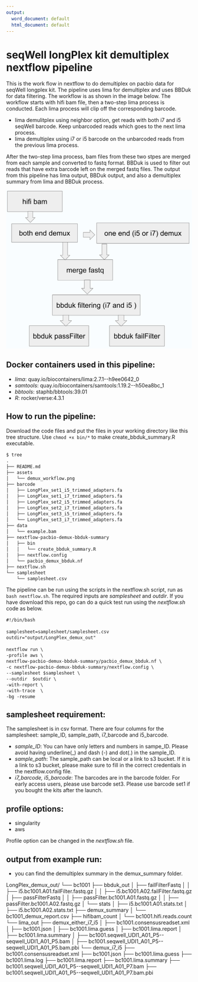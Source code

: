 ```yaml
---
output:
  word_document: default
  html_document: default
---
```


# seqWell longPlex kit demultiplex nextflow pipeline

This is the work flow in nextflow to do demultiplex on pacbio data for seqWell longplex kit. The pipeline uses lima for demultiplex and uses BBDuk for data filtering.  The workflow is as shown in the image below. The workflow starts with hifi bam file, then a two-step lima process is conducted. Each lima process will clip off the corresponding barcode.

 - lima demulitplex using neighbor option, get reads with both i7 and i5 seqWell barcode. Keep unbarcoded reads which goes to the next lima process.
 - lima demultiplex using i7 or i5 barcode on the unbarcoded reads from the previous lima process. 

After the two-step lima process, bam files from these two stpes are merged from each sample and converted to fastq format. BBDuk is used to filter out reads that have extra barcode left on the merged fastq files.
The output from this pipeline has lima output, BBDuk output, and also a demultiplex summary from lima and BBDuk process.

![Fig1. demultiplex workflow](./assets/demux_workflow.png)



## Docker containers used in this pipeline:
 - *lima*: quay.io/biocontainers/lima:2.7.1--h9ee0642_0
 - *samtools*: quay.io/biocontainers/samtools:1.19.2--h50ea8bc_1
 - *bbtools*: staphb/bbtools:39.01
 - *R*: rocker/verse:4.3.1



## How to run the pipeline:
Download the code files and put the files in your working directory like this tree structure. Use `chmod +x bin/*` to make create_bbduk_summary.R executable.

```
$ tree
.
├── README.md
├── assets
│   └── demux_workflow.png
├── barcode
│   ├── LongPlex_set1_i5_trimmed_adapters.fa
│   ├── LongPlex_set1_i7_trimmed_adapters.fa
│   ├── LongPlex_set2_i5_trimmed_adapters.fa
│   ├── LongPlex_set2_i7_trimmed_adapters.fa
│   ├── LongPlex_set3_i5_trimmed_adapters.fa
│   └── LongPlex_set3_i7_trimmed_adapters.fa
├── data
│   └── example.bam
├── nextflow-pacbio-demux-bbduk-summary
│   ├── bin
│   │   └── create_bbduk_summary.R
│   ├── nextflow.config
│   └── pacbio_demux_bbduk.nf
├── nextflow.sh
└── samplesheet
    └── samplesheet.csv
```
The pipeline can be run using the scripts in the nextflow.sh script, run as `bash nextflow.sh`.
The required inputs are *samplesheet* and *outdir*. If you have download this repo, go can do a quick test run using the *nextflow.sh* code as below.

```
#!/bin/bash

samplesheet=samplesheet/samplesheet.csv
outdir="output/LongPlex_demux_out"

nextflow run \
-profile aws \
nextflow-pacbio-demux-bbduk-summary/pacbio_demux_bbduk.nf \
-c nextflow-pacbio-demux-bbduk-summary/nextflow.config \
--samplesheet $samplesheet \
--outdir  $outdir \
-with-report \
-with-trace  \
-bg -resume

```


## samplesheet requirement: 
The samplesheet is in csv format. There are four columns for the samplesheet: sample_ID, sample_path, i7_barcode and i5_barcode.

 - *sample_ID*: You can have only letters and numbers in sampe_ID. Please avoid having underline(_) and dash (-) and dot(.) in the sample_ID.
 - *sample_path*: The sample_path can be local or a link to s3 bucket. If it is a link to s3 bucket, please make sure to fill in the correct credentials in the nextflow.config file.
 - *i7_barcode, i5_barcode*: The barcodes are in the barcode folder. For early access users, please use barcode set3. Please use barcode set1 if you bought the kits after the launch.

## profile options: 
 - singularity
 - aws
   
Profile option can be changed in the *nextflow.sh* file.


## output from example run:
 - you can find the demultiplex summary in the demux_summary folder.
   
LongPlex_demux_out/
└── bc1001
    ├── bbduk_out
    │   ├── failFilterFastq
    │   │   ├── i5.bc1001.A01.failFilter.fastq.gz
    │   │   ├── i5.bc1001.A02.failFilter.fastq.gz
    │   ├── passFilterFastq
    │   │   ├── passFilter.bc1001.A01.fastq.gz
    │   │   ├── passFilter.bc1001.A02.fastq.gz
    │   └── stats
    │       ├── i5.bc1001.A01.stats.txt
    │       ├── i5.bc1001.A02.stats.txt
    ├── demux_summary
    │   └── bc1001_demux_report.csv
    ├── hifibam_count
    │   └── bc1001.hifi.reads.count
    └── lima_out
        ├── demux_either_i7_i5
        │   ├── bc1001.consensusreadset.xml
        │   ├── bc1001.json
        │   ├── bc1001.lima.guess
        │   ├── bc1001.lima.report
        │   ├── bc1001.lima.summary
        │   ├── bc1001.seqwell_UDI1_A01_P5--seqwell_UDI1_A01_P5.bam
        │   ├── bc1001.seqwell_UDI1_A01_P5--seqwell_UDI1_A01_P5.bam.pbi
        └── demux_i7_i5
            ├── bc1001.consensusreadset.xml
            ├── bc1001.json
            ├── bc1001.lima.guess
            ├── bc1001.lima.log
            ├── bc1001.lima.report
            ├── bc1001.lima.summary
            ├── bc1001.seqwell_UDI1_A01_P5--seqwell_UDI1_A01_P7.bam
            ├── bc1001.seqwell_UDI1_A01_P5--seqwell_UDI1_A01_P7.bam.pbi
